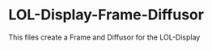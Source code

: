 LOL-Display-Frame-Diffusor
==========================

This files create a Frame and Diffusor for the LOL-Display
